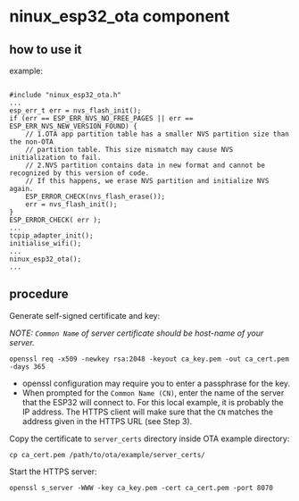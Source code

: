 # ninux_esp32_ota component

## how to use it
example:
```

#include "ninux_esp32_ota.h"
...   
esp_err_t err = nvs_flash_init();
if (err == ESP_ERR_NVS_NO_FREE_PAGES || err == ESP_ERR_NVS_NEW_VERSION_FOUND) {
    // 1.OTA app partition table has a smaller NVS partition size than the non-OTA
    // partition table. This size mismatch may cause NVS initialization to fail.
    // 2.NVS partition contains data in new format and cannot be recognized by this version of code.
    // If this happens, we erase NVS partition and initialize NVS again.
    ESP_ERROR_CHECK(nvs_flash_erase());
    err = nvs_flash_init();
}
ESP_ERROR_CHECK( err );
...
tcpip_adapter_init();
initialise_wifi();
...
ninux_esp32_ota();
...
```
## procedure
Generate self-signed certificate and key:

*NOTE: `Common Name` of server certificate should be host-name of your server.*

```
openssl req -x509 -newkey rsa:2048 -keyout ca_key.pem -out ca_cert.pem -days 365

```

* openssl configuration may require you to enter a passphrase for the key.
* When prompted for the `Common Name (CN)`, enter the name of the server that the ESP32 will connect to. For this local example, it is probably the IP address. The HTTPS client will make sure that the `CN` matches the address given in the HTTPS URL (see Step 3).


Copy the certificate to `server_certs` directory inside OTA example directory:

```
cp ca_cert.pem /path/to/ota/example/server_certs/
```


Start the HTTPS server:

```
openssl s_server -WWW -key ca_key.pem -cert ca_cert.pem -port 8070
```

